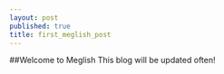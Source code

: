 ```yaml
---
layout: post
published: true
title: first_meglish_post
---
```

##Welcome to Meglish
This blog will be updated often!
